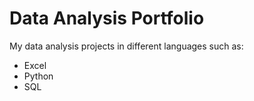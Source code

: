 # Data Analysis Portfolio

My data analysis projects in different languages such as:
- Excel
- Python
- SQL
